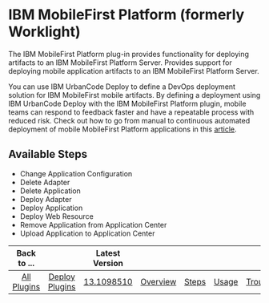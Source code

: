 
IBM MobileFirst Platform (formerly Worklight)
=============================================


The IBM MobileFirst Platform plug-in provides functionality for deploying artifacts to an IBM MobileFirst Platform Server. Provides support for deploying mobile application artifacts to an IBM MobileFirst Platform Server.


You can use IBM UrbanCode Deploy to define a DevOps deployment solution for IBM MobileFirst mobile artifacts. By defining a deployment using IBM UrbanCode Deploy with the IBM MobileFirst Platform plugin, mobile teams can respond to feedback faster and have a repeatable process with reduced risk. Check out how to go from manual to continuous automated deployment of mobile MobileFirst Platform applications in this [article](http://www.ibm.com/developerworks/rational/library/worklight-mobile-devops/index.html).



Available Steps
---------------


* Change Application Configuration
* Delete Adapter
* Delete Application
* Deploy Adapter
* Deploy Application
* Deploy Web Resource
* Remove Application from Application Center
* Upload Application to Application Center





|Back to ...||Latest Version||||||
| :---: | :---: | :---: | :---: | :---: | :---: | :---: | :---: |
|[All Plugins](../../index.md)|[Deploy Plugins](../README.md)|[13.1098510](https://raw.githubusercontent.com/UrbanCode/IBM-UCD-PLUGINS/main/files/air-worklight/ibm-mobilefirst-13.1098510.zip)|[Overview](overview.md)|[Steps](steps.md)|[Usage](usage.md)|[Troubleshooting](troubleshooting.md)|[Downloads](downloads.md)|
